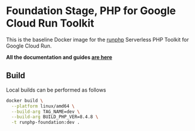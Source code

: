 # Foundation Stage, PHP for Google Cloud Run Toolkit

This is the baseline Docker image for the [runphp](https://github.com/thinkfluent/runphp) Serverless PHP Toolkit for Google Cloud Run.

**All the documentation and guides [are here](https://github.com/thinkfluent/runphp)**

## Build
Local builds can be performed as follows

```bash
docker build \
  --platform linux/amd64 \
  --build-arg TAG_NAME=dev \
  --build-arg BUILD_PHP_VER=8.4.8 \
  -t runphp-foundation:dev .
```
